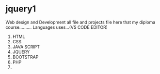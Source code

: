# jquery1
Web design and Development all file and projects file here that my diploma course..........
Languages uses...(VS CODE EDITOR)
1) HTML
2) CSS
3) JAVA SCRIPT
4) JQUERY
5) BOOTSTRAP
6) PHP
7) 
